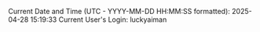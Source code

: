 Current Date and Time (UTC - YYYY-MM-DD HH:MM:SS formatted): 2025-04-28 15:19:33
Current User's Login: luckyaiman
